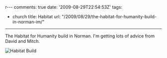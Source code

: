r---
comments: true
date: '2009-08-29T22:54:53Z'
tags:
- church
title: Habitat
url: "/2009/08/29/the-habitat-for-humanity-build-in-norman-im/"

---
<p>The Habitat for Humanity build in Norman. I'm getting lots of advice from David and Mitch.</p>

![Habitat Build](/img/2009/habitat.jpg)
